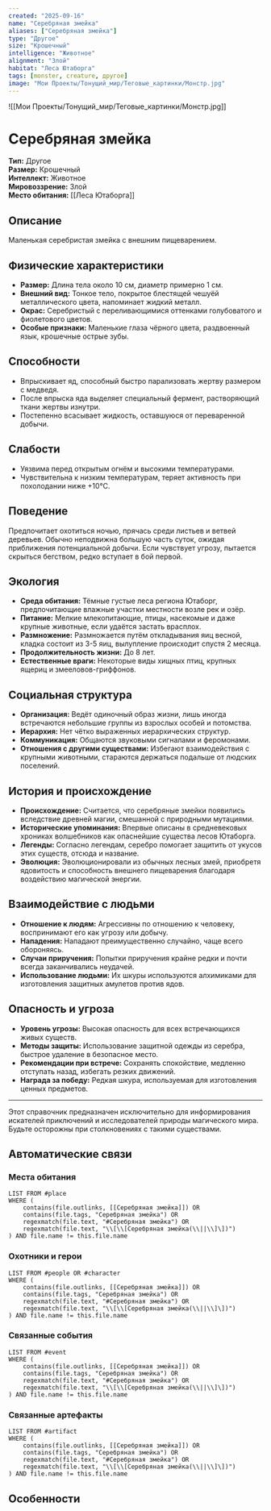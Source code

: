 ```yaml
---
created: "2025-09-16"
name: "Серебряная змейка"
aliases: ["Серебряная змейка"]
type: "Другое"
size: "Крошечный"
intelligence: "Животное"
alignment: "Злой"
habitat: "Леса Ютаборга"
tags: [monster, creature, другое]
image: "Мои Проекты/Тонущий_мир/Теговые_картинки/Монстр.jpg"
---
```



![[Мои Проекты/Тонущий_мир/Теговые_картинки/Монстр.jpg]]


# Серебряная змейка


**Тип:** Другое  
**Размер:** Крошечный  
**Интеллект:** Животное  
**Мировоззрение:** Злой  
**Место обитания:** [[Леса Ютаборга]]  

## Описание
Маленькая серебристая змейка с внешним пищеварением.

## Физические характеристики
- **Размер:** Длина тела около 10 см, диаметр примерно 1 см.
- **Внешний вид:** Тонкое тело, покрытое блестящей чешуёй металлического цвета, напоминает жидкий металл.
- **Окрас:** Серебристый с переливающимися оттенками голубоватого и фиолетового цветов.
- **Особые признаки:** Маленькие глаза чёрного цвета, раздвоенный язык, крошечные острые зубы.

## Способности
- Впрыскивает яд, способный быстро парализовать жертву размером с медведя.
- После впрыска яда выделяет специальный фермент, растворяющий ткани жертвы изнутри.
- Постепенно всасывает жидкость, оставшуюся от переваренной добычи.

## Слабости
- Уязвима перед открытым огнём и высокими температурами.
- Чувствительна к низким температурам, теряет активность при похолодании ниже +10°C.

## Поведение
Предпочитает охотиться ночью, прячась среди листьев и ветвей деревьев. Обычно неподвижна большую часть суток, ожидая приближения потенциальной добычи. Если чувствует угрозу, пытается скрыться бегством, редко вступает в бой первой.

## Экология
- **Среда обитания:** Тёмные густые леса региона Ютаборг, предпочитающие влажные участки местности возле рек и озёр.
- **Питание:** Мелкие млекопитающие, птицы, насекомые и даже крупные животные, если удаётся застать врасплох.
- **Размножение:** Размножается путём откладывания яиц весной, кладка состоит из 3-5 яиц, вылупление происходит спустя 2 месяца.
- **Продолжительность жизни:** До 8 лет.
- **Естественные враги:** Некоторые виды хищных птиц, крупных ящериц и змееловов-гриффонов.

## Социальная структура
- **Организация:** Ведёт одиночный образ жизни, лишь иногда встречаются небольшие группы из взрослых особей и потомства.
- **Иерархия:** Нет чётко выраженных иерархических структур.
- **Коммуникация:** Общаются звуковыми сигналами и феромонами.
- **Отношения с другими существами:** Избегают взаимодействия с крупными животными, стараются держаться подальше от людских поселений.

## История и происхождение
- **Происхождение:** Считается, что серебряные змейки появились вследствие древней магии, смешанной с природными мутациями.
- **Исторические упоминания:** Впервые описаны в средневековых хрониках волшебников как опаснейшие существа лесов Ютаборга.
- **Легенды:** Согласно легендам, серебро помогает защитить от укусов этих существ, отсюда и название.
- **Эволюция:** Эволюционировали из обычных лесных змей, приобретя ядовитость и способность внешнего пищеварения благодаря воздействию магической энергии.

## Взаимодействие с людьми
- **Отношение к людям:** Агрессивны по отношению к человеку, воспринимают его как угрозу или добычу.
- **Нападения:** Нападают преимущественно случайно, чаще всего обороняясь.
- **Случаи приручения:** Попытки приручения крайне редки и почти всегда заканчивались неудачей.
- **Использование людьми:** Их шкуры используются алхимиками для изготовления защитных амулетов против ядов.

## Опасность и угроза
- **Уровень угрозы:** Высокая опасность для всех встречающихся живых существ.
- **Методы защиты:** Использование защитной одежды из серебра, быстрое удаление в безопасное место.
- **Рекомендации при встрече:** Сохранять спокойствие, медленно отступать назад, избегать резких движений.
- **Награда за победу:** Редкая шкура, используемая для изготовления ценных предметов.

---

Этот справочник предназначен исключительно для информирования искателей приключений и исследователей природы магического мира. Будьте осторожны при столкновениях с такими существами.
## Автоматические связи
### Места обитания
```dataview
LIST FROM #place
WHERE (
    contains(file.outlinks, [[Серебряная змейка]]) OR
    contains(file.tags, "Серебряная змейка") OR
    regexmatch(file.text, "#Серебряная змейка") OR
    regexmatch(file.text, "\\[\\[Серебряная змейка(\\||\\]\])")
) AND file.name != this.file.name
```

### Охотники и герои
```dataview
LIST FROM #people OR #character
WHERE (
    contains(file.outlinks, [[Серебряная змейка]]) OR
    contains(file.tags, "Серебряная змейка") OR
    regexmatch(file.text, "#Серебряная змейка") OR
    regexmatch(file.text, "\\[\\[Серебряная змейка(\\||\\]\])")
) AND file.name != this.file.name
```

### Связанные события
```dataview
LIST FROM #event
WHERE (
    contains(file.outlinks, [[Серебряная змейка]]) OR
    contains(file.tags, "Серебряная змейка") OR
    regexmatch(file.text, "#Серебряная змейка") OR
    regexmatch(file.text, "\\[\\[Серебряная змейка(\\||\\]\])")
) AND file.name != this.file.name
```

### Связанные артефакты
```dataview
LIST FROM #artifact
WHERE (
    contains(file.outlinks, [[Серебряная змейка]]) OR
    contains(file.tags, "Серебряная змейка") OR
    regexmatch(file.text, "#Серебряная змейка") OR
    regexmatch(file.text, "\\[\\[Серебряная змейка(\\||\\]\])")
) AND file.name != this.file.name
```

## Особенности
 